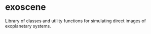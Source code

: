 # exoscene

Library of classes and utility functions for simulating direct images of 
exoplanetary systems.